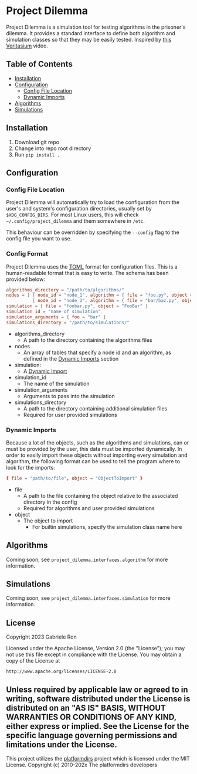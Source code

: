 # Project Dilemma
Project Dilemma is a simulation tool for testing algorithms in the prisoner's dilemma.
It provides a standard interface to define both algorithm and simulation classes so that they may be easily tested.
Inspired by [this Veritasium](https://youtu.be/mScpHTIi-kM?si=7pe8XjmjjWLhMup6) video.

## Table of Contents
* [Installation](#installation)
* [Configuration](#configuration)
  * [Config File Location](#config-file-location)
  * [Dynamic Imports](#dynamic-imports)
* [Algorithms](#algorithms)
* [Simulations](#simulations)

## Installation
1. Download git repo
2. Change into repo root directory
3. Run `pip install .`

## Configuration
### Config File Location
Project Dilemma will automatically try to load the configuration from the user's and system's configuration directories,
usually set by `$XDG_CONFIG_DIRS`. For most Linux users, this will check `~/.config/project_dilemma` and them somewhere
in `/etc`.

This behaviour can be overridden by specifying the `--config` flag to the config file you want to use.
### Config Format
Project Dilemma uses the [TOML](https://toml.io/) format for configuration files.
This is a human-readable format that is easy to write.
The schema has been provided below:

```toml
algorithms_directory = "/path/to/algorithms/"
nodes = [ { node_id = "node_1", algorithm = { file = "foo.py", object = "Foo" } },
          { node_id = "node_2", algorithm = { file = "bar/baz.py", object = "Baz" } } ]
simulation = { file = "foobar.py", object = "FooBar" }
simulation_id = "name of simulation"
simulation_arguments = { foo = "bar" }
simulations_directory = "/path/to/simulations/"
```

* algorithms_directory
  * A path to the directory containing the algorithms files
* nodes
  * An array of tables that specify a node id and an algorithm, as defined in the [Dynamic Imports](#dynamic-imports)
section
* simulation:
  * A [Dynamic Import](#dynamic-imports)
* simulation_id
  * The name of the simulation
* simulation_arguments
  * Arguments to pass into the simulation
* simulations_directory
  * A path to the directory containing additional simulation files
  * Required for user provided simulations

### Dynamic Imports
Because a lot of the objects, such as the algorithms and simulations, can or must be provided by the user, this data
must be imported dynamically.
In order to easily import these objects without importing every simulation and algorithm, the following format can be
used to tell the program where to look for the imports:

```toml
{ file = "path/to/file", object = "ObjectToImport" }
```

* file
  * A path to the file containing the object relative to the associated directory in the config
  * Required for algorithms and user provided simulations
* object
  * The object to import
    * For builtin simulations, specify the simulation class name here

## Algorithms
Coming soon, see `project_dilemma.interfaces.algorithm` for more information.

## Simulations
Coming soon, see `project_dilemma.interfaces.simulation` for more information.

## License
Copyright 2023 Gabriele Ron

Licensed under the Apache License, Version 2.0 (the "License");
you may not use this file except in compliance with the License.
You may obtain a copy of the License at

    http://www.apache.org/licenses/LICENSE-2.0

Unless required by applicable law or agreed to in writing, software
distributed under the License is distributed on an "AS IS" BASIS,
WITHOUT WARRANTIES OR CONDITIONS OF ANY KIND, either express or implied.
See the License for the specific language governing permissions and
limitations under the License.
---
This project utilizes the [platformdirs](https://github.com/platformdirs/platformdirs) project which is licensed under
the MIT License. Copyright (c) 2010-202x The platformdirs developers